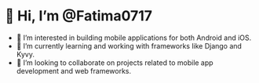 # 👋 Hi, I’m @Fatima0717

- 👀 I’m interested in building mobile applications for both Android and iOS.
- 🌱 I’m currently learning and working with frameworks like Django and Kyvy.
- 💞️ I’m looking to collaborate on projects related to mobile app development and web frameworks.


